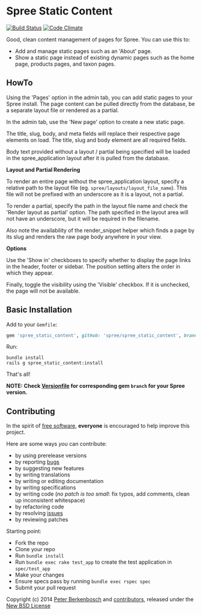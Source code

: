 # Spree Static Content

[![Build Status](https://api.travis-ci.org/spree/spree_static_content.png?branch=master)](https://travis-ci.org/spree/spree_static_content)
[![Code Climate](https://codeclimate.com/github/spree/spree_static_content.png)](https://codeclimate.com/github/spree/spree_static_content)

Good, clean content management of pages for Spree. You can use this to:

- Add and manage static pages such as an 'About' page.
- Show a static page instead of existing dynamic pages such as the home page,
  products pages, and taxon pages.

## HowTo

Using the 'Pages' option in the admin tab, you can add static pages to your Spree install. The page content can
be pulled directly from the database, be a separate layout file or rendered as a partial.

In the admin tab, use the 'New page' option to create a new static page.

The title, slug, body, and meta fields will replace their respective page elements on load. The title, slug and
body element are all required fields.

Body text provided without a layout / partial being specified will be loaded in the spree_application layout after
it is pulled from the database.

**Layout and Partial Rendering**

To render an entire page without the spree_application layout, specify a relative path to the layout file (eg.
`spree/layouts/layout_file_name`). This file will not be prefixed with an underscore as it is a layout, not a partial.

To render a partial, specify the path in the layout file name and check the 'Render layout as partial' option. The
path specified in the layout area will not have an underscore, but it will be required in the filename.

Also note the availability of the render_snippet helper which finds a page by its slug and renders the raw page
body anywhere in your view.

**Options**

Use the 'Show in' checkboxes to specify whether to display the page links in the header, footer or sidebar. The
position setting alters the order in which they appear.

Finally, toggle the visibility using the 'Visible' checkbox. If it is unchecked, the page will not be available.

## Basic Installation

Add to your `Gemfile`:

```ruby
gem 'spree_static_content', github: 'spree/spree_static_content', branch: 'master'
```

Run:

    bundle install
    rails g spree_static_content:install

That's all!

**NOTE: Check [Versionfile][1] for corresponding gem `branch` for your Spree version.**

## Contributing

In the spirit of [free software][2], **everyone** is encouraged to help improve this project.

Here are some ways *you* can contribute:

* by using prerelease versions
* by reporting [bugs][3]
* by suggesting new features
* by writing translations
* by writing or editing documentation
* by writing specifications
* by writing code (*no patch is too small*: fix typos, add comments, clean up inconsistent whitespace)
* by refactoring code
* by resolving [issues][3]
* by reviewing patches

Starting point:

* Fork the repo
* Clone your repo
* Run `bundle install`
* Run `bundle exec rake test_app` to create the test application in `spec/test_app`
* Make your changes
* Ensure specs pass by running `bundle exec rspec spec`
* Submit your pull request

Copyright (c) 2014 [Peter Berkenbosch][4] and [contributors][5], released under the [New BSD License][6]

[1]: https://github.com/spree/spree_static_content/blob/master/Versionfile
[2]: http://www.fsf.org/licensing/essays/free-sw.html
[3]: https://github.com/spree/spree_static_content/issues
[4]: https://github.com/peterberkenbosch
[5]: https://github.com/spree/spree_static_content/graphs/contributors
[6]: https://github.com/spree/spree_static_content/blob/master/LICENSE.md

